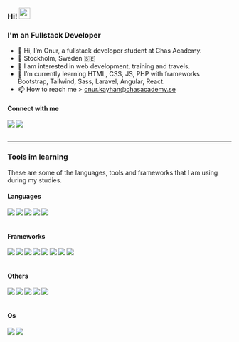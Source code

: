 ### Hi! <img src="https://media.giphy.com/media/hvRJCLFzcasrR4ia7z/giphy.gif" width="25px">

<h3>I'm an Fullstack Developer</h3>

- 👋 Hi, I’m Onur, a fullstack developer student at Chas Academy.
- 📍 Stockholm, Sweden 🇸🇪
- 👀 I am interested in web development, training and travels.
- 🌱 I’m currently learning HTML, CSS, JS, PHP with frameworks Bootstrap, Tailwind, Sass, Laravel, Angular, React.
- 📫 How to reach me > onur.kayhan@chasacademy.se

#### Connect with me

<a href="https://www.linkedin.com/in/onur-kayhan-02b770234"><img align="left" src="https://img.shields.io/badge/LinkedIn-0A66C2?&style=for-the-badge&logo=LinkedIn&logoColor=white" /></a>
<a href="mailto:onur.kayhan@chasacademy.se"><img align="left" src="https://img.shields.io/badge/Email-EA4335?&style=for-the-badge&logo=Gmail&logoColor=white" /></a>

<br/><br/>

---

### Tools im learning

<p>These are some of the languages, tools and frameworks that I am using during my studies.</p>

<h4>Languages</h4>
<p>
  <img align="left" src="https://img.shields.io/badge/HTML-1c1c1c?&style=flat-square&logo=Html5" />
  <img align="left" src="https://img.shields.io/badge/CSS-1c1c1c?&style=flat-square&logo=Css3" />
  <img align="left" src="https://img.shields.io/badge/JavaScript-1c1c1c?&style=flat-square&logo=JavaScript" />
  <img align="left" src="https://img.shields.io/badge/TypeScript-1c1c1c?&style=flat-square&logo=TypeScript" />
  <img align="left" src="https://img.shields.io/badge/PHP-1c1c1c?&style=flat-square&logo=PHP" />
</p>
  
<br/><br/>

<h4>Frameworks</h4>
<p>
  <img align="left" src="https://img.shields.io/badge/SASS-1c1c1c?&style=flat-square&logo=SASS" />
  <img align="left" src="https://img.shields.io/badge/Tailwind-1c1c1c?&style=flat-square&logo=Tailwindcss" />
  <img align="left" src="https://img.shields.io/badge/Bootstrap-1c1c1c?&style=flat-square&logo=Bootstrap" />
  <img align="left" src="https://img.shields.io/badge/React-1c1c1c?&style=flat-square&logo=React" />
  <img align="left" src="https://img.shields.io/badge/Angular-1c1c1c?&style=flat-square&logo=Angular" />
  <img align="left" src="https://img.shields.io/badge/Vue-1c1c1c?&style=flat-square&logo=Vue.js" />
  <img align="left" src="https://img.shields.io/badge/React Native-1c1c1c?&style=flat-square&logo=React" />
  <img align="left" src="https://img.shields.io/badge/Laravel-1c1c1c?&style=flat-square&logo=Laravel" />
</p>
  
<br/><br/>

<h4>Others</h4>
<p>
<img align="left" src="https://img.shields.io/badge/Github-1c1c1c?&style=flat-square&logo=Github" />
<img align="left" src="https://img.shields.io/badge/Git-1c1c1c?&style=flat-square&logo=Git" />
<img align="left" src="https://img.shields.io/badge/Docker-1c1c1c?&style=flat-square&logo=Docker" />
<img align="left" src="https://img.shields.io/badge/node.js-1c1c1c?&style=flat-square&logo=node.js" />
<img align="left" src="https://img.shields.io/badge/MySQL-1c1c1c?&style=flat-square&logo=mysql" />
</p>

<br/><br/>

<h4>Os</h4>
<p>
  <img align="left" src="https://img.shields.io/badge/MacOs-000000?&style=for-the-badge&logo=Apple&logoColor=white" />
  <img align="left" src="https://img.shields.io/badge/Windows-00979D?&style=for-the-badge&logo=Windows&logoColor=white" />
</p>

<br/><br/>
